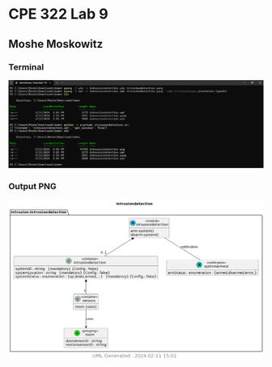 # CPE 322 Lab 9

## Moshe Moskowitz

### Terminal

![Image](Images/Lab9_IntrusionDetectionTerminal.png)

### Output PNG

![Image](Images/Lab9_IntrusionDetectionOutput.png)
